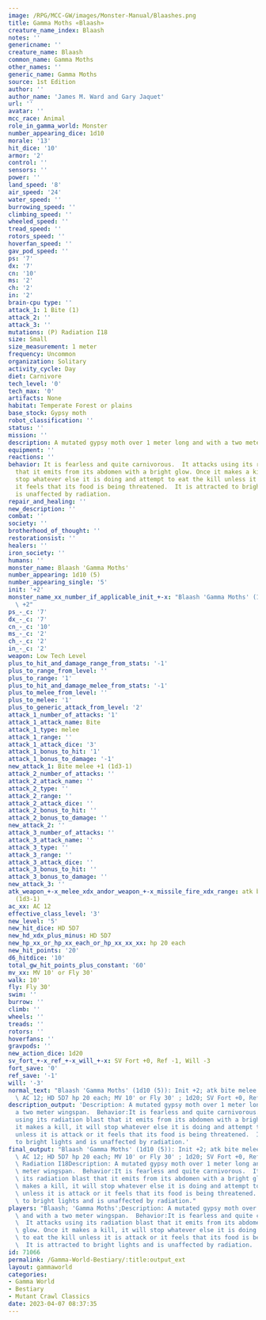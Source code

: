 ```yaml
---
image: /RPG/MCC-GW/images/Monster-Manual/Blaashes.png
title: Gamma Moths «Blaash»
creature_name_index: Blaash
notes: ''
genericname: ''
creature_name: Blaash
common_name: Gamma Moths
other_names: ''
generic_name: Gamma Moths
source: 1st Edition
author: ''
author_name: 'James M. Ward and Gary Jaquet'
url: ''
avatar: ''
mcc_race: Animal
role_in_gamma_world: Monster
number_appearing_dice: 1d10
morale: '13'
hit_dice: '10'
armor: '2'
control: ''
sensors: ''
power: ''
land_speed: '8'
air_speed: '24'
water_speed: ''
burrowing_speed: ''
climbing_speed: ''
wheeled_speed: ''
tread_speed: ''
rotors_speed: ''
hoverfan_speed: ''
gav_pod_speed: ''
ps: '7'
dx: '7'
cn: '10'
ms: '2'
ch: '2'
in: '2'
brain-cpu type: ''
attack_1: 1 Bite (1)
attack_2: ''
attack_3: ''
mutations: (P) Radiation I18
size: Small
size_measurement: 1 meter
frequency: Uncommon
organization: Solitary
activity_cycle: Day
diet: Carnivore
tech_level: '0'
tech_max: '0'
artifacts: None
habitat: Temperate Forest or plains
base_stock: Gypsy moth
robot_classification: ''
status: ''
mission: ''
description: A mutated gypsy moth over 1 meter long and with a two meter wingspan.
equipment: ''
reactions: ''
behavior: It is fearless and quite carnivorous.  It attacks using its radiation blast
  that it emits from its abdomen with a bright glow. Once it makes a kill, it will
  stop whatever else it is doing and attempt to eat the kill unless it is attack or
  it feels that its food is being threatened.  It is attracted to bright lights and
  is unaffected by radiation.
repair_and_healing: ''
new_description: ''
combat: ''
society: ''
brotherhood_of_thought: ''
restorationsist: ''
healers: ''
iron_society: ''
humans: ''
monster_name: Blaash 'Gamma Moths'
number_appearing: 1d10 (5)
number_appearing_single: '5'
init: '+2'
monster_name_xx_number_if_applicable_init_+-x: "Blaash 'Gamma Moths' (1d10 (5)): Init\
  \ +2"
ps_-_c: '7'
dx_-_c: '7'
cn_-_c: '10'
ms_-_c: '2'
ch_-_c: '2'
in_-_c: '2'
weapon: Low Tech Level
plus_to_hit_and_damage_range_from_stats: '-1'
plus_to_range_from_level: ''
plus_to_range: '1'
plus_to_hit_and_damage_melee_from_stats: '-1'
plus_to_melee_from_level: ''
plus_to_melee: '1'
plus_to_generic_attack_from_level: '2'
attack_1_number_of_attacks: '1'
attack_1_attack_name: Bite
attack_1_type: melee
attack_1_range: ''
attack_1_attack_dice: '3'
attack_1_bonus_to_hit: '1'
attack_1_bonus_to_damage: '-1'
new_attack_1: Bite melee +1 (1d3-1)
attack_2_number_of_attacks: ''
attack_2_attack_name: ''
attack_2_type: ''
attack_2_range: ''
attack_2_attack_dice: ''
attack_2_bonus_to_hit: ''
attack_2_bonus_to_damage: ''
new_attack_2: ''
attack_3_number_of_attacks: ''
attack_3_attack_name: ''
attack_3_type: ''
attack_3_range: ''
attack_3_attack_dice: ''
attack_3_bonus_to_hit: ''
attack_3_bonus_to_damage: ''
new_attack_3: ''
atk_weapon_+-x_melee_xdx_andor_weapon_+-x_missile_fire_xdx_range: atk bite melee +1
  (1d3-1)
ac_xx: AC 12
effective_class_level: '3'
new_level: '5'
new_hit_dice: HD 5D7
new_hd_xdx_plus_minus: HD 5D7
new_hp_xx_or_hp_xx_each_or_hp_xx_xx_xx: hp 20 each
new_hit_points: '20'
d6_hitdice: '10'
total_gw_hit_points_plus_constant: '60'
mv_xx: MV 10' or Fly 30'
walk: 10'
fly: Fly 30'
swim: ''
burrow: ''
climb: ''
wheels: ''
treads: ''
rotors: ''
hoverfans: ''
gravpods: ''
new_action_dice: 1d20
sv_fort_+-x_ref_+-x_will_+-x: SV Fort +0, Ref -1, Will -3
fort_save: '0'
ref_save: '-1'
will: '-3'
normal_text: "Blaash 'Gamma Moths' (1d10 (5)): Init +2; atk bite melee +1 (1d3-1);\
  \ AC 12; HD 5D7 hp 20 each; MV 10' or Fly 30' ; 1d20; SV Fort +0, Ref -1, Will -3"
description_output: 'Description: A mutated gypsy moth over 1 meter long and with
  a two meter wingspan.  Behavior:It is fearless and quite carnivorous.  It attacks
  using its radiation blast that it emits from its abdomen with a bright glow. Once
  it makes a kill, it will stop whatever else it is doing and attempt to eat the kill
  unless it is attack or it feels that its food is being threatened.  It is attracted
  to bright lights and is unaffected by radiation.'
final_output: "Blaash 'Gamma Moths' (1d10 (5)): Init +2; atk bite melee +1 (1d3-1);\
  \ AC 12; HD 5D7 hp 20 each; MV 10' or Fly 30' ; 1d20; SV Fort +0, Ref -1, Will -3(P)\
  \ Radiation I18Description: A mutated gypsy moth over 1 meter long and with a two\
  \ meter wingspan.  Behavior:It is fearless and quite carnivorous.  It attacks using\
  \ its radiation blast that it emits from its abdomen with a bright glow. Once it\
  \ makes a kill, it will stop whatever else it is doing and attempt to eat the kill\
  \ unless it is attack or it feels that its food is being threatened.  It is attracted\
  \ to bright lights and is unaffected by radiation."
players: "Blaash; 'Gamma Moths';Description: A mutated gypsy moth over 1 meter long\
  \ and with a two meter wingspan.  Behavior:It is fearless and quite carnivorous.\
  \  It attacks using its radiation blast that it emits from its abdomen with a bright\
  \ glow. Once it makes a kill, it will stop whatever else it is doing and attempt\
  \ to eat the kill unless it is attack or it feels that its food is being threatened.\
  \  It is attracted to bright lights and is unaffected by radiation.  |"
id: 71066
permalink: /Gamma-World-Bestiary/:title:output_ext
layout: gammaworld
categories:
- Gamma World
- Bestiary
- Mutant Crawl Classics
date: 2023-04-07 08:37:35
---
```

